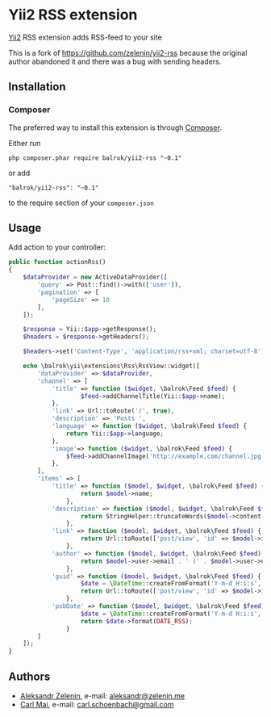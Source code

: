 # Yii2 RSS extension

[Yii2](http://www.yiiframework.com) RSS extension adds RSS-feed to your site

This is a fork of https://github.com/zelenin/yii2-rss because the original author abandoned it and there was a bug with sending headers.

## Installation

### Composer

The preferred way to install this extension is through [Composer](http://getcomposer.org/).

Either run

```
php composer.phar require balrok/yii2-rss "~0.1"
```

or add

```
"balrok/yii2-rss": "~0.1"
```

to the require section of your ```composer.json```

## Usage

Add action to your controller:

```php
public function actionRss()
{
    $dataProvider = new ActiveDataProvider([
        'query' => Post::find()->with(['user']),
        'pagination' => [
            'pageSize' => 10
        ],
    ]);

    $response = Yii::$app->getResponse();
    $headers = $response->getHeaders();

    $headers->set('Content-Type', 'application/rss+xml; charset=utf-8');

    echo \balrok\yii\extensions\Rss\RssView::widget([
        'dataProvider' => $dataProvider,
        'channel' => [
            'title' => function ($widget, \balrok\Feed $feed) {
                    $feed->addChannelTitle(Yii::$app->name);
            },
            'link' => Url::toRoute('/', true),
            'description' => 'Posts ',
            'language' => function ($widget, \balrok\Feed $feed) {
                return Yii::$app->language;
            },
            'image'=> function ($widget, \balrok\Feed $feed) {
                $feed->addChannelImage('http://example.com/channel.jpg', 'http://example.com', 88, 31, 'Image description');
            },
        ],
        'items' => [
            'title' => function ($model, $widget, \balrok\Feed $feed) {
                    return $model->name;
                },
            'description' => function ($model, $widget, \balrok\Feed $feed) {
                    return StringHelper::truncateWords($model->content, 50);
                },
            'link' => function ($model, $widget, \balrok\Feed $feed) {
                    return Url::toRoute(['post/view', 'id' => $model->id], true);
                },
            'author' => function ($model, $widget, \balrok\Feed $feed) {
                    return $model->user->email . ' (' . $model->user->username . ')';
                },
            'guid' => function ($model, $widget, \balrok\Feed $feed) {
                    $date = \DateTime::createFromFormat('Y-m-d H:i:s', $model->updated_at);
                    return Url::toRoute(['post/view', 'id' => $model->id], true) . ' ' . $date->format(DATE_RSS);
                },
            'pubDate' => function ($model, $widget, \balrok\Feed $feed) {
                    $date = \DateTime::createFromFormat('Y-m-d H:i:s', $model->updated_at);
                    return $date->format(DATE_RSS);
                }
        ]
    ]);
}
```

## Authors

* [Aleksandr Zelenin](https://github.com/zelenin/), e-mail: [aleksandr@zelenin.me](mailto:aleksandr@zelenin.me)
* [Carl Mai](https://github.com/balrok/), e-mail: [carl.schoenbach@gmail.com](mailto:carl.schoenbach@gmail.com)
